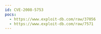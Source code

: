```yaml
---
id: CVE-2008-5753
pocs:
  - https://www.exploit-db.com/raw/37056
  - https://www.exploit-db.com/raw/7571
---
```

